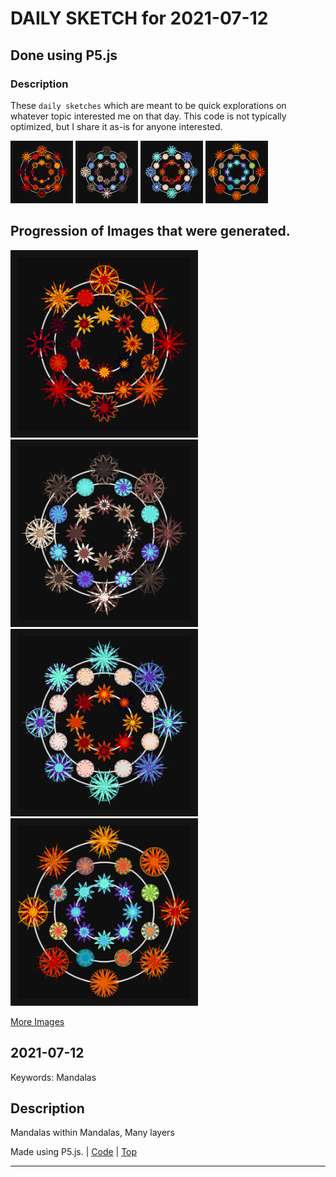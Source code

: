 # DAILY SKETCH for 2021-07-12

## Done using P5.js

### Description

These `daily sketches` which are meant to be quick explorations     on whatever topic interested me on that day. This code is not typically optimized, but I share it as-is     for anyone interested.

<img src = 'images/keep_2021-07-15-15-11-06.png' width = '100'> <img src = 'images/keep_2021-07-15-15-20-15.png' width = '100'> <img src = 'images/keep_2021-07-15-15-20-28.png' width = '100'> <img src = 'images/keep_2021-07-15-15-21-05.png' width = '100'> 

## Progression of Images that were generated.

<img src = 'images/keep_2021-07-15-15-11-06.png' width = '300'> 
<img src = 'images/keep_2021-07-15-15-20-15.png' width = '300'> 
<img src = 'images/keep_2021-07-15-15-20-28.png' width = '300'> 
<img src = 'images/keep_2021-07-15-15-21-05.png' width = '300'> 


[More Images](2021-07-12/images) 


 ## 2021-07-12
Keywords: Mandalas
 

## Description 

 Mandalas within Mandalas, Many layers
 

Made using P5.js. | [Code](2021/2021-07-12/) | [Top](#daily-sketches) 

-----

